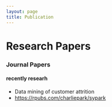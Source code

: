 ```yaml
---
layout: page
title: Publication
---
```


# Research Papers

### Journal Papers

#### recently researh 
* Data mining of customer attrition
* https://rpubs.com/charliepark/sypark
